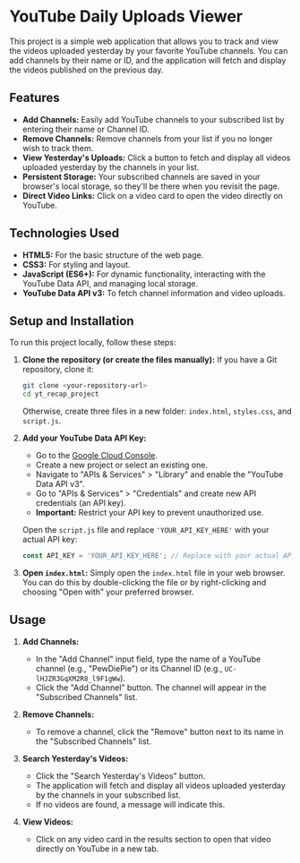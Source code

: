# YouTube Daily Uploads Viewer

This project is a simple web application that allows you to track and view the videos uploaded yesterday by your favorite YouTube channels. You can add channels by their name or ID, and the application will fetch and display the videos published on the previous day.

## Features

* **Add Channels:** Easily add YouTube channels to your subscribed list by entering their name or Channel ID.
* **Remove Channels:** Remove channels from your list if you no longer wish to track them.
* **View Yesterday's Uploads:** Click a button to fetch and display all videos uploaded yesterday by the channels in your list.
* **Persistent Storage:** Your subscribed channels are saved in your browser's local storage, so they'll be there when you revisit the page.
* **Direct Video Links:** Click on a video card to open the video directly on YouTube.

## Technologies Used

* **HTML5:** For the basic structure of the web page.
* **CSS3:** For styling and layout.
* **JavaScript (ES6+):** For dynamic functionality, interacting with the YouTube Data API, and managing local storage.
* **YouTube Data API v3:** To fetch channel information and video uploads.

## Setup and Installation

To run this project locally, follow these steps:

1.  **Clone the repository (or create the files manually):**
    If you have a Git repository, clone it:
    ```bash
    git clone <your-repository-url>
    cd yt_recap_project
    ```
    Otherwise, create three files in a new folder: `index.html`, `styles.css`, and `script.js`.

2.  **Add your YouTube Data API Key:**
    * Go to the [Google Cloud Console](https://console.cloud.google.com/).
    * Create a new project or select an existing one.
    * Navigate to "APIs & Services" > "Library" and enable the "YouTube Data API v3".
    * Go to "APIs & Services" > "Credentials" and create new API credentials (an API key).
    * **Important:** Restrict your API key to prevent unauthorized use.

    Open the `script.js` file and replace `'YOUR_API_KEY_HERE'` with your actual API key:

    ```javascript
    const API_KEY = 'YOUR_API_KEY_HERE'; // Replace with your actual API key
    ```

3.  **Open `index.html`:**
    Simply open the `index.html` file in your web browser. You can do this by double-clicking the file or by right-clicking and choosing "Open with" your preferred browser.

## Usage

1.  **Add Channels:**
    * In the "Add Channel" input field, type the name of a YouTube channel (e.g., "PewDiePie") or its Channel ID (e.g., `UC-lHJZR3GqXM2R8_l9F1gWw`).
    * Click the "Add Channel" button. The channel will appear in the "Subscribed Channels" list.

2.  **Remove Channels:**
    * To remove a channel, click the "Remove" button next to its name in the "Subscribed Channels" list.

3.  **Search Yesterday's Videos:**
    * Click the "Search Yesterday's Videos" button.
    * The application will fetch and display all videos uploaded yesterday by the channels in your subscribed list.
    * If no videos are found, a message will indicate this.

4.  **View Videos:**
    * Click on any video card in the results section to open that video directly on YouTube in a new tab.
